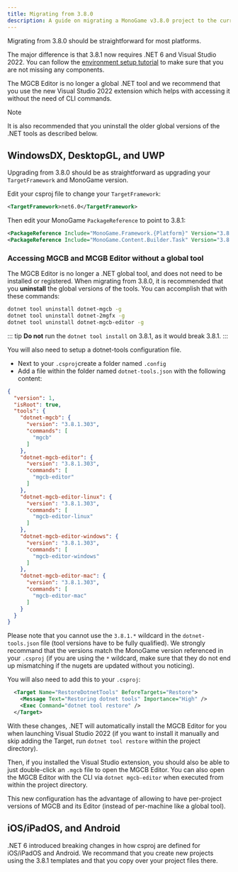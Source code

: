 ```yaml
---
title: Migrating from 3.8.0
description: A guide on migrating a MonoGame v3.8.0 project to the current version of MonoGame.
---
```


Migrating from 3.8.0 should be straightforward for most platforms.

The major difference is that 3.8.1 now requires .NET 6 and Visual Studio 2022. You can follow the [environment setup tutorial](../getting_started/index.md) to make sure that you are not missing any components.

The MGCB Editor is no longer a global .NET tool and we recommend that you use the new Visual Studio 2022 extension which helps with accessing it without the need of CLI commands.

> [!NOTE]
> It is also recommended that you uninstall the older global versions of the .NET tools as described below.

## WindowsDX, DesktopGL, and UWP

Upgrading from 3.8.0 should be as straightforward as upgrading your ```TargetFramework``` and MonoGame version.

Edit your csproj file to change your ```TargetFramework```:

```xml
<TargetFramework>net6.0</TargetFramework>
```

Then edit your MonoGame ```PackageReference``` to point to 3.8.1:

```xml
<PackageReference Include="MonoGame.Framework.{Platform}" Version="3.8.1.*" />
<PackageReference Include="MonoGame.Content.Builder.Task" Version="3.8.1.*" />
```

### Accessing MGCB and MCGB Editor without a global tool

The MGCB Editor is no longer a .NET global tool, and does not need to be installed or registered. When migrating from 3.8.0, it is recommended that you **uninstall** the global versions of the tools. You can accomplish that with these commands:

```sh
dotnet tool uninstall dotnet-mgcb -g
dotnet tool uninstall dotnet-2mgfx -g
dotnet tool uninstall dotnet-mgcb-editor -g
```

::: tip
**Do not** run the ``` dotnet tool install ``` on 3.8.1, as it would break 3.8.1.
:::

You will also need to setup a dotnet-tools configuration file. 

- Next to your ```.csproj```create a folder named ```.config```
- Add a file within the folder named ```dotnet-tools.json``` with the following content:

```json
{
  "version": 1,
  "isRoot": true,
  "tools": {
    "dotnet-mgcb": {
      "version": "3.8.1.303",
      "commands": [
        "mgcb"
      ]
    },
    "dotnet-mgcb-editor": {
      "version": "3.8.1.303",
      "commands": [
        "mgcb-editor"
      ]
    },
    "dotnet-mgcb-editor-linux": {
      "version": "3.8.1.303",
      "commands": [
        "mgcb-editor-linux"
      ]
    },
    "dotnet-mgcb-editor-windows": {
      "version": "3.8.1.303",
      "commands": [
        "mgcb-editor-windows"
      ]
    },
    "dotnet-mgcb-editor-mac": {
      "version": "3.8.1.303",
      "commands": [
        "mgcb-editor-mac"
      ]
    }
  }
}
```

Please note that you cannot use the ```3.8.1.*``` wildcard in the ```dotnet-tools.json``` file (tool versions have to be fully qualified). We strongly recommand that the versions match the MonoGame version referenced in your ```.csproj``` (if you are using the ```*``` wildcard, make sure that they do not end up mismatching if the nugets are updated without you noticing).

You will also need to add this to your ```.csproj```:

```xml
  <Target Name="RestoreDotnetTools" BeforeTargets="Restore">
    <Message Text="Restoring dotnet tools" Importance="High" />
    <Exec Command="dotnet tool restore" />
  </Target>
```

With these changes, .NET will automatically install the MGCB Editor for you when launching Visual Studio 2022 (if you want to install it manually and skip adding the Target, run ```dotnet tool restore``` within the project directory).

Then, if you installed the Visual Studio extension, you should also be able to just double-click an ```.mgcb``` file to open the MGCB Editor. You can also open the MGCB Editor with the CLI via ```dotnet mgcb-editor``` when executed from within the project directory.

This new configuration has the advantage of allowing to have per-project versions of MGCB and its Editor (instead of per-machine like a global tool).

## iOS/iPadOS, and Android

.NET 6 introduced breaking changes in how csproj are defined for iOS/iPadOS and Android. We recommand that you create new projects using the 3.8.1 templates and that you copy over your project files there.
